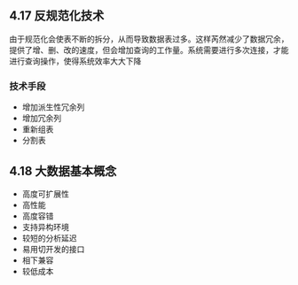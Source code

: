 ## 4.17 反规范化技术
由于规范化会使表不断的拆分，从而导致数据表过多。这样芮然减少了数据冗余，提供了增、删、改的速度，但会增加查询的工作量。系统需要进行多次连接，才能进行查询操作，使得系统效率大大下降

### 技术手段
- 增加派生性冗余列
- 增加冗余列
- 重新组表
- 分割表

## 4.18 大数据基本概念
- 高度可扩展性
- 高性能
- 高度容错
- 支持异构环境
- 较短的分析延迟
- 易用切开发的接口
- 相下兼容
- 较低成本